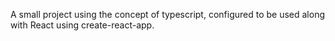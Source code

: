 A small project using the concept of typescript, configured to be used along with React using create-react-app.